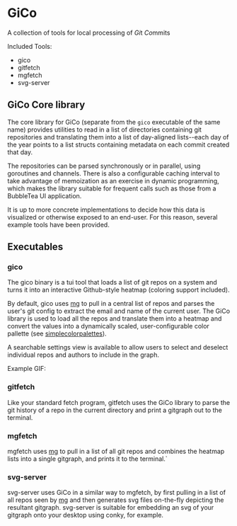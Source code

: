 # GiCo
A collection of tools for local processing of *Gi*t *Co*mmits

Included Tools:
- gico
- gitfetch
- mgfetch
- svg-server

## GiCo Core library

The core library for GiCo (separate from the `gico` executable of the same
name) provides utilities to read in a list of directories containing git
repositories and translating them into a list of day-aligned lists--each day
of the year points to a list structs containing metadata on each commit created
that day.

The repositories can be parsed synchronously or in parallel, using goroutines
and channels.
There is also a configurable caching interval to take advantage of memoization
as an exercise in dynamic programming, which makes the library suitable for
frequent calls such as those from a BubbleTea UI application.

It is up to more concrete implementations to decide how this data is visualized
or otherwise exposed to an end-user.
For this reason, several example tools have been provided.

## Executables
### gico

The gico binary is a tui tool that loads a list of git repos on a system
and turns it into an interactive Github-style heatmap (coloring support
included).

By default, gico uses [mg](https://github.com/taigrr/mg) to pull in a central list of
repos and parses the user's git config to extract the email and name of the
current user.
The GiCo library is used to load all the repos and translate them into a heatmap
and convert the values into a dynamically scaled, user-configurable color
pallette (see [simplecolorpalettes](https://github.com/taigrr/simplecolorpalettes)).

A searchable settings view is available to allow users to select and deselect
individual repos and authors to include in the graph.

Example GIF:


### gitfetch

Like your standard fetch program, gitfetch uses the GiCo library to parse the
git history of a repo in the current directory and print a gitgraph out to the
terminal.

### mgfetch

mgfetch uses [mg](https://github.com/taigrr/mg) to pull in a list of all git repos and
combines the heatmap lists into a single gitgraph, and prints it to the
terminal.`

### svg-server

svg-server uses GiCo in a similar way to mgfetch, by first pulling in a list of
all repos seen by [mg](https://github.com/taigrr/mg) and then generates svg files
on-the-fly depicting the resultant gitgraph.
svg-server is suitable for embedding an svg of your gitgraph onto your desktop
using conky, for example.
